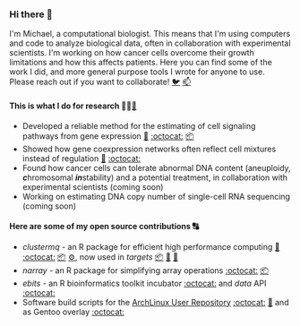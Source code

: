 ### Hi there 👋

I'm Michael, a computational biologist. This means that I'm using computers and code to analyze biological data, often in collaboration with experimental scientists. I'm working on how cancer cells overcome their growth limitations and how this affects patients. Here you can find some of the work I did, and more general purpose tools I wrote for anyone to use. Please reach out if you want to collaborate! [🐦](https://twitter.com/_ms03) [📫](mailto:mschu.dev@gmail.com)

#### This is what I do for research 👨‍🔬[🔗](https://scholar.google.com/citations?user=z6mKdjAAAAAJ&hl=en)

* Developed a reliable method for the estimating of cell signaling pathways from gene expression [📰](https://www.nature.com/articles/s41467-017-02391-6) [:octocat:](https://github.com/saezlab/footprints) [📦](http://bioconductor.org/packages/release/bioc/html/progeny.html)
* Showed how gene coexpression networks often reflect cell mixtures instead of regulation [📰](https://www.sciencedirect.com/science/article/abs/pii/S187493991930046X) [:octocat:](https://github.com/mschubert/GRN-aneup-purity)
* Found how cancer cells can tolerate abnormal DNA content (aneuploidy, ***c***hromosomal ***in***stability) and a potential treatment, in collaboration with experimental scientists (coming soon)
* Working on estimating DNA copy number of single-cell RNA sequencing (coming soon)

#### Here are some of my open source contributions 🔠

* *clustermq* - an R package for efficient high performance computing [📰](https://academic.oup.com/bioinformatics/article/35/21/4493/5499081) [:octocat:](https://github.com/mschubert/clustermq) [📦](https://cran.r-project.org/package=clustermq) [:gear:](https://github.com/mschubert/clustermq-performance), now used in *targets* [📦](https://github.com/ropensci/targets) [📖](https://books.ropensci.org/targets/) [🧔](https://github.com/wlandau)
* *narray* - an R package for simplifying array operations [:octocat:](https://github.com/mschubert/narray)  [📦](https://cran.r-project.org/package=narray)
* *ebits* - an R bioinformatics toolkit incubator [:octocat:](https://github.com/mschubert/ebits) and *data* API [:octocat:](https://github.com/mschubert/data)
* Software build scripts for the [ArchLinux User Repository](https://aur.archlinux.org/) [:octocat:](https://github.com/mschubert/PKGBUILDs) [🔗](https://aur.archlinux.org/packages/?K=mschu&SeB=m) and as Gentoo overlay [:octocat:](https://github.com/mschubert/overlay)

<!--
**mschubert/mschubert** is a ✨ _special_ ✨ repository because its `README.md` (this file) appears on your GitHub profile.

Here are some ideas to get you started:

- 🔭 I’m currently working on ...
- 🌱 I’m currently learning ...
- 👯 I’m looking to collaborate on ...
- 🤔 I’m looking for help with ...
- 💬 Ask me about ...
- 📫 How to reach me: ...
- 😄 Pronouns: ...
- ⚡ Fun fact: ...
-->
